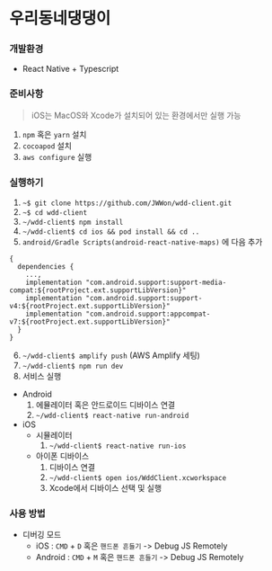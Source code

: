 # 우리동네댕댕이

### 개발환경

- React Native + Typescript

### 준비사항

> iOS는 MacOS와 Xcode가 설치되어 있는 환경에서만 실행 가능

1. `npm` 혹은 `yarn` 설치
2. `cocoapod` 설치
3. `aws configure` 실행

### 실행하기

1. `~$ git clone https://github.com/JWWon/wdd-client.git`
2. `~$ cd wdd-client`
3. `~/wdd-client$ npm install`
4. `~/wdd-client$ cd ios && pod install && cd ..`
5. `android/Gradle Scripts(android-react-native-maps)` 에 다음 추가

```
{
  dependencies {
    ...,
    implementation "com.android.support:support-media-compat:${rootProject.ext.supportLibVersion}"
    implementation "com.android.support:support-v4:${rootProject.ext.supportLibVersion}"
    implementation "com.android.support:appcompat-v7:${rootProject.ext.supportLibVersion}"
  }
}
```

6. `~/wdd-client$ amplify push` (AWS Amplify 세팅)
7. `~/wdd-client$ npm run dev`
8. 서비스 실행

- Android
  1. 에뮬레이터 혹은 안드로이드 디바이스 연결
  2. `~/wdd-client$ react-native run-android`
- iOS
  - 시뮬레이터
    1. `~/wdd-client$ react-native run-ios`
  - 아이폰 디바이스
    1. 디바이스 연결
    2. `~/wdd-client$ open ios/WddClient.xcworkspace`
    3. Xcode에서 디바이스 선택 및 실행

### 사용 방법

- 디버깅 모드
  - iOS : `CMD` + `D` 혹은 `핸드폰 흔들기` -> Debug JS Remotely
  - Android : `CMD` + `M` 혹은 `핸드폰 흔들기` -> Debug JS Remotely
